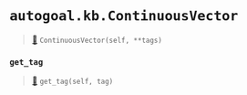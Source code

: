 # `autogoal.kb.ContinuousVector`

> [📝](https://github.com/autogal/autogoal/blob/main/autogoal/kb/_data.py#L429)
> `ContinuousVector(self, **tags)`

### `get_tag`

> [📝](https://github.com/autogoal/autogoal/blob/main/autogoal/kb/_data.py#L283)
> `get_tag(self, tag)`

